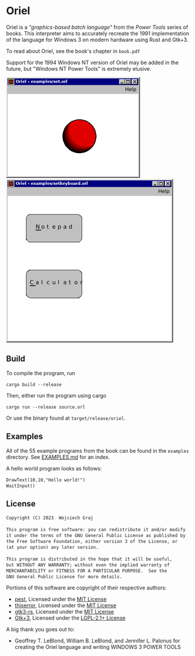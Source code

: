 # Oriel

Oriel is a *"graphics-based batch language"* from the *Power Tools* series of books. This interpreter aims to accurately recreate the 1991 implementation of the language for Windows 3 on modern hardware using Rust and Gtk+3.

To read about Oriel, see the book's chapter in `book.pdf`

Support for the  1994 Windows NT version of Oriel may be added in the future, but "Windows NT Power Tools" is extremely elusive.

![set](screenshot/set.png)
![setkeyboard](screenshot/setkeyboard.png)

## Build

To compile the program, run
```
cargo build --release
```

Then, either run the program using cargo
```
cargo run --release source.orl
```

Or use the binary found at `target/release/oriel`.

## Examples

All of the 55 example programs from the book can be found in the `examples` directory. See [EXAMPLES.md](examples/EXAMPLES.md) for an index.

A hello world program looks as follows:
```
DrawText(10,10,"Hello world!")
WaitInput()
```

## License
```
Copyright (C) 2023  Wojciech Graj

This program is free software: you can redistribute it and/or modify
it under the terms of the GNU General Public License as published by
the Free Software Foundation, either version 3 of the License, or
(at your option) any later version.

This program is distributed in the hope that it will be useful,
but WITHOUT ANY WARRANTY; without even the implied warranty of
MERCHANTABILITY or FITNESS FOR A PARTICULAR PURPOSE.  See the
GNU General Public License for more details.
```

Portions of this software are copyright of their respective authors:
- [pest](https://github.com/pest-parser/pest), Licensed under the [MIT License](https://opensource.org/licenses/MIT)
- [thiserror](https://github.com/dtolnay/thiserror), Licensed under the [MIT License](https://opensource.org/licenses/MIT)
- [gtk3-rs](https://github.com/gtk-rs/gtk3-rs), Licensed under the [MIT License](https://opensource.org/licenses/MIT)
- [Gtk+3](https://gtk.org/), Licensed under the [LGPL-2.1+ License](https://opensource.org/licenses/LGPL-2.1)

A big thank you goes out to:
- Geoffrey T. LeBlond, William B. LeBlond, and Jennifer L. Palonus for creating the Oriel language and writing WINDOWS 3 POWER TOOLS
